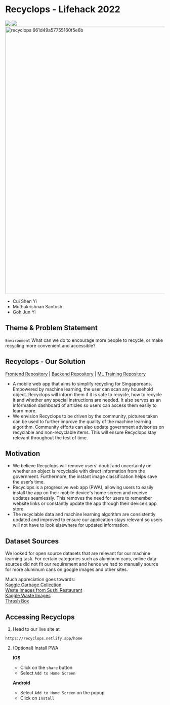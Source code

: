 # Recyclops - Lifehack 2022
![](https://img.shields.io/badge/2022-Theme%20Best-brightgreen) ![](https://img.shields.io/badge/2022-Winner%20%F0%9F%8F%86-yellow)
<img width="842" alt="recyclops 661d49a57755160f5e6b" src="https://user-images.githubusercontent.com/29945147/216985915-531921db-4007-4e1c-8974-7d2ea4ca7baf.png">

- Cui Shen Yi
- Muthukrishnan Santosh
- Goh Jun Yi

## Theme & Problem Statement
`Environment`
What can we do to encourage more people to recycle, or make recycling more convenient and accessible?

## Recyclops - Our Solution

[Frontend Repository](https://github.com/Recyclops-LifeHack-2022-Singapore/recyclops-frontend) | [Backend Repository](https://github.com/Recyclops-LifeHack-2022-Singapore/recyclops-backend) | [ML Training Repository](https://github.com/Recyclops-LifeHack-2022-Singapore/pytorch-training)
- A mobile web app that aims to simplify recycling for Singaporeans. Empowered by machine learning, the user can scan any household object. Recyclops will inform them if it is safe to recycle, how to recycle it and whether any special instructions are needed. It also serves as an information dashboard of articles so users can access them easily to learn more.
- We envision Recyclops to be driven by the community, pictures taken can be used to further improve the quality of the machine learning algorithm. Community efforts can also update government advisories on recyclable and non-recyclable items. This will ensure Recyclops stay relevant throughout the test of time.

## Motivation

- We believe Recyclops will remove users' doubt and uncertainty on whether an object is recyclable with direct information from the government. Furthermore, the instant image classification helps save the user’s time.
- Recyclops is a progressive web app (PWA), allowing users to easily install the app on their mobile device's home screen and receive updates seamlessly. This removes the need for users to remember website links or constantly update the app through their device’s app store.
- The recyclable data and machine learning algorithm are consistently updated and improved to ensure our application stays relevant so users will not have to look elsewhere for updated information.

## Dataset Sources
We looked for open source datasets that are relevant for our machine learning task. For certain categories such as aluminum cans, online data sources did not fit our requirement and hence we had to manually source for more aluminum cans on google images and other sites.

Much appreciation goes towards:  
[Kaggle Garbage Collection](https://www.kaggle.com/datasets/asdasdasasdas/garbage-classification)<br>
[Waste Images from Sushi Restaurant](https://www.kaggle.com/datasets/arthurcen/waste-images-from-sushi-restaurant) <br>
[Kaggle Waste Images](https://www.kaggle.com/datasets/wangziang/waste-pictures) <br>
[Thrash Box](https://github.com/nikhilvenkatkumsetty/TrashBox)


## Accessing Recyclops

1. Head to our live site at
```
https://recyclops.netlify.app/home
```

2. (Optional) Install PWA

    __IOS__
    - Click on the `share` button
    - Select `Add to Home Screen`

    __Android__
    - Select `Add to Home Screen` on the popup
    - Click on `Install`
